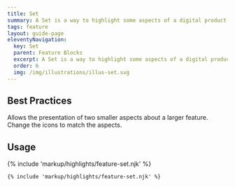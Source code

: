 ```yaml
---
title: Set
summary: A Set is a way to highlight some aspects of a digital product. 
tags: feature
layout: guide-page
eleventyNavigation:
  key: Set
  parent: Feature Blocks
  excerpt: A Set is a way to highlight some aspects of a digital product.
  order: 6
  img: /img/illustrations/illus-set.svg
---
```


## Best Practices

Allows the presentation of two smaller aspects about a larger feature. Change the icons to match the aspects.

## Usage

{% include 'markup/highlights/feature-set.njk' %}

``` html
{% include 'markup/highlights/feature-set.njk' %}
```
